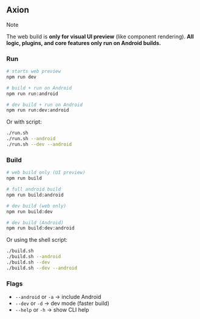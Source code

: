 ## Axion

> [!NOTE]
> The web build is **only for visual UI preview** (like component rendering). **All logic, plugins, and core features only run on Android builds.**

### Run

```bash
# starts web preview
npm run dev

# build + run on Android
npm run run:android

# dev build + run on Android
npm run run:dev:android
```

Or with script:

```bash
./run.sh
./run.sh --android
./run.sh --dev --android
```

### Build

```bash
# web build only (UI preview)
npm run build

# full android build
npm run build:android

# dev build (web only)
npm run build:dev

# dev build (Android)
npm run build:dev:android
```

Or using the shell script:

```bash
./build.sh
./build.sh --android
./build.sh --dev
./build.sh --dev --android
```

### Flags

* `--android` or `-a` -> include Android
* `--dev` or `-d` -> dev mode (faster build)
* `--help` or `-h` -> show CLI help
